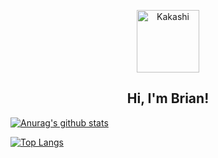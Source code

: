 <p align="center">
 <img width="100px" src="https://res.cloudinary.com/anuraghazra/image/upload/v1594908242/logo_ccswme.svg" align="center" alt="Kakashi" />
 <h2 align="center">Hi, I'm Brian!</h2>
 <p align="center"</p>
</p>

[![Anurag's github stats](https://github-readme-stats.vercel.app/api?username=JhongHawan&count_private=true&show_icons=true&theme=tokyonight)](https://github.com/anuraghazra/github-readme-stats)

[![Top Langs](https://github-readme-stats.vercel.app/api/top-langs/?username=JhongHawan&theme=tokyonight)](https://github.com/anuraghazra/github-readme-stats)

<!--
**JhongHawan/JhongHawan** is a ✨ _special_ ✨ repository because its `README.md` (this file) appears on your GitHub profile.

Here are some ideas to get you started:

- 🔭 I’m currently working on ...
- 🌱 I’m currently learning ...
- 👯 I’m looking to collaborate on ...
- 🤔 I’m looking for help with ...
- 💬 Ask me about ...
- 📫 How to reach me: ...
- 😄 Pronouns: ...
- ⚡ Fun fact: ...
-->
